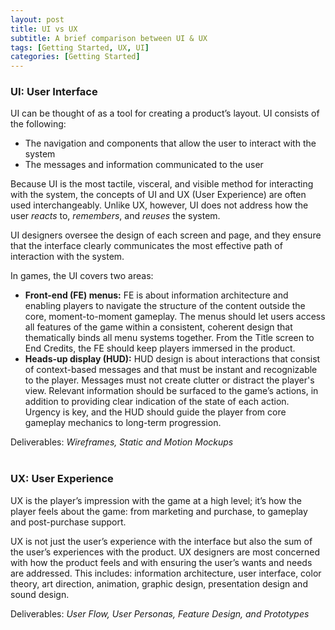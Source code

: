```yaml
---
layout: post
title: UI vs UX
subtitle: A brief comparison between UI & UX
tags: [Getting Started, UX, UI]
categories: [Getting Started]
---
```


### UI: User Interface
UI can be thought of as a tool for creating a product’s layout. UI consists of the following:  
- The navigation and components that allow the user to interact with the system
- The messages and information communicated to the user

Because UI is the most tactile, visceral, and visible method for interacting with the system, the concepts of UI and UX (User Experience) are often used interchangeably. Unlike UX, however, UI does not address how the user _reacts_ to, _remembers_, and _reuses_ the system.

UI designers oversee the design of each screen and page, and they ensure that the interface clearly communicates the most effective path of interaction with the system.

In games, the UI covers two areas:  
- **Front-end (FE) menus:** FE is about information architecture and enabling players to navigate the structure of the content outside the core, moment-to-moment gameplay. The menus should let users access all features of the game within a consistent, coherent design that thematically binds all menu systems together. From the Title screen to End Credits, the FE should keep players immersed in the product.
- **Heads-up display (HUD):** HUD design is about interactions that consist of context-based messages and that must be instant and recognizable to the player. Messages must not create clutter or distract the player's view. Relevant information should be surfaced to the game’s actions, in addition to providing clear indication of the state of each action. Urgency is key, and the HUD should guide the player from core gameplay mechanics to long-term progression.

Deliverables: _Wireframes, Static and Motion Mockups_
<br>
<br>
### UX: User Experience
UX is the player’s impression with the game at a high level; it’s how the player feels about the game: from marketing and purchase, to gameplay and post-purchase support.

UX is not just the user’s experience with the interface but also the sum of the user’s experiences with the product. UX designers are most concerned with how the product feels and with ensuring the user’s wants and needs are addressed. This includes: information architecture, user interface, color theory, art direction, animation, graphic design, presentation design and sound design.  

Deliverables: _User Flow, User Personas, Feature Design, and Prototypes_
